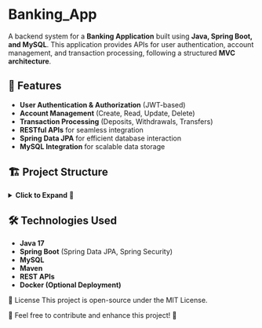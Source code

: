 # Banking_App

A backend system for a **Banking Application** built using **Java, Spring Boot, and MySQL**. This application provides APIs for user authentication, account management, and transaction processing, following a structured **MVC architecture**.

## 📌 Features
- **User Authentication & Authorization** (JWT-based)
- **Account Management** (Create, Read, Update, Delete)
- **Transaction Processing** (Deposits, Withdrawals, Transfers)
- **RESTful APIs** for seamless integration
- **Spring Data JPA** for efficient database interaction
- **MySQL Integration** for scalable data storage

## 🏗 Project Structure
<details>
  <summary><strong>Click to Expand</strong> 📂</summary>

  ```plaintext
  Banking_APP/
  ├── src/
  │   ├── main/java/net/nidhi/banking_app/
  │   │   ├── controller/      # Handles API requests
  │   │   ├── dto/             # Data Transfer Objects
  │   │   ├── entity/          # Database Entities
  │   │   ├── mapper/          # Object Mapping
  │   │   ├── repository/      # Data Access Layer
  │   │   ├── service/         # Business Logic
  │   │   ├── BankingAppApplication.java # Main Application Entry
  │   ├── test/java/net/hrithik/banking_app/
  │   │   ├── BankingAppApplicationTests.java  # Unit Tests
  ├── pom.xml        # Maven Dependencies
  ├── .gitignore     # Git Ignore File
  ├── mvnw           # Maven Wrapper
  ├── mvnw.cmd       # Windows Maven Wrapper
```
</details>


## 🛠 Technologies Used
- **Java 17**
- **Spring Boot** (Spring Data JPA, Spring Security)
- **MySQL**
- **Maven**
- **REST APIs**
- **Docker (Optional Deployment)**

📜 License
This project is open-source under the MIT License.

🌟 Feel free to contribute and enhance this project! 🚀

